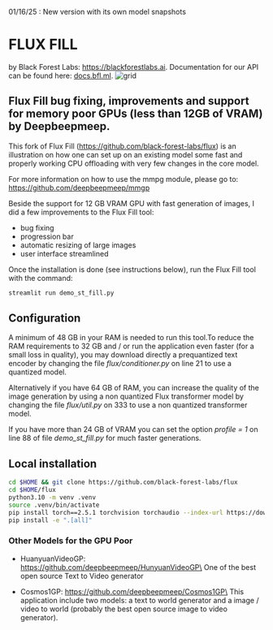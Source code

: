 01/16/25 : New version with its own model snapshots

# FLUX FILL
by Black Forest Labs: https://blackforestlabs.ai. Documentation for our API can be found here: [docs.bfl.ml](https://docs.bfl.ml/).
![grid](assets/grid.jpg)

## Flux Fill bug fixing, improvements and support for memory poor GPUs (less than 12GB of VRAM) by Deepbeepmeep.
This fork of Flux Fill (https://github.com/black-forest-labs/flux) is an illustration on how one can set up on an existing model some fast and properly working CPU offloading with very few changes in the core model.

For more information on how to use the mmpg module, please go to: https://github.com/deepbeepmeep/mmgp


Beside the support for 12 GB VRAM GPU with fast generation of images, I did a few improvements to the Flux Fill tool:
- bug fixing
- progression bar
- automatic resizing of large images
- user interface streamlined


Once the installation is done (see instructions below), run the Flux Fill tool with the command:

```bash
streamlit run demo_st_fill.py
```

## Configuration  

A minimum of 48 GB in your RAM is needed to run this tool.To reduce the RAM requirements to 32 GB and / or run the application even faster (for a small loss in quality), you may download directly a prequantized text encoder by changing the file *flux/conditioner.py* on line 21 to use a quantized model.

Alternatively if you have 64 GB of RAM, you can increase the quality of the image generation by using a non quantized Flux transformer model by changing the file *flux/util.py* on 333 to use a non quantized transformer model.

If you have more than 24 GB of VRAM you can set the option *profile = 1* on line 88 of file *demo_st_fill.py* for much faster generations.

## Local installation

```bash
cd $HOME && git clone https://github.com/black-forest-labs/flux
cd $HOME/flux
python3.10 -m venv .venv
source .venv/bin/activate
pip install torch==2.5.1 torchvision torchaudio --index-url https://download.pytorch.org/whl/test/cu124  # or a lower version of Cuda if it is not supported by your system
pip install -e ".[all]"
```

### Other Models for the GPU Poor
- HuanyuanVideoGP: https://github.com/deepbeepmeep/HunyuanVideoGP\
One of the best open source Text to Video generator

- Cosmos1GP: https://github.com/deepbeepmeep/Cosmos1GP\
This application include two models: a text to world generator and a image / video to world (probably the best open source image to video generator).



